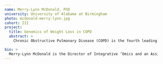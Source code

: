 ```yaml
---
name: Merry-Lynn McDonald, PhD
university: University of Alabama at Birmingham
photo: mcdonald-merry-lynn.jpg
cohort: III
project:
  title: Genomics of Weight Loss in COPD
  abstract: >
    Chronic Obstructive Pulmonary Disease (COPD) is the fourth leading cause of death in the United States with mortality continuing to rise. Cachexia, whose hallmark is weight loss, increases risk of death and healthcare expenditure. We will expand our previous genome-wide association study analyses which identified several regions associated with weight loss in COPD by performing whole-genome-sequence analyses in 7 TOPMed cohorts. I will implement several tools in BDC providing feedback on difficulties encountered as well as helpful features. Through this fellowship I will have dedicated time to work on implementing my lab’s analysis pipelines as well as accomplish my goal to identify genomic variation associated with weight-loss in COPD.

bio: >
  Merry-Lynn McDonald is the Director of Integrative ‘Omics and an Assistant Professor of Medicine in the Division of Pulmonary, Allergy and Critical Care Medicine at the University of Alabama at Birmingham. She is a genetic epidemiologist with interests in the analysis of complex traits and diseases including chronic obstructive pulmonary disease (COPD), cachexia, sarcopenia, osteoarthritis and smoking behaviors such as menthol. Her project is focused on gaining insight to the genomics of weight loss in COPD.
---
```

